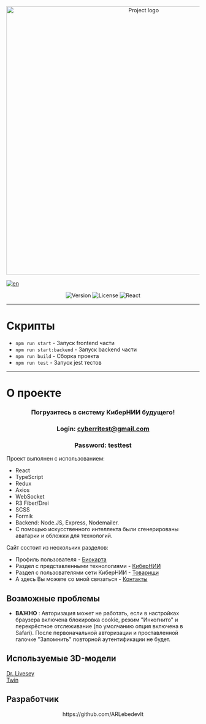 <p align="center">
  <img src="https://i.ibb.co/5KHJxyS/Cyber-RIProject.png" alt="Project logo"  width="700">
</p>

[![en](https://img.shields.io/badge/lang-EN-lightgrey)](https://github.com/ARLebedevIt/CyberRI/blob/master/README.en.md)

<p align="center">
   <img src="https://img.shields.io/badge/version-v1.0-blue" alt="Version">
   <img src="https://img.shields.io/badge/%20license-MIT-green" alt="License">
   <img src="https://img.shields.io/badge/React-grey" alt="React">
</p>

----

# Скрипты

- `npm run start` - Запуск frontend части
- `npm run start:backend` - Запуск backend части
- `npm run build` - Сборка проекта
- `npm run test` - Запуск jest тестов

----

# О проекте
### <p align='center'>Погрузитесь в систему КиберНИИ будущего!<p/>
### <p align='center'>Login: **cyberritest@gmail.com**<p/>
### <p align='center'>Password: **testtest**<p/>

Проект выполнен с использованием:  
- React 
- TypeScript
- Redux
- Axios
- WebSocket 
- R3 Fiber/Drei
- SCSS 
- Formik
- Backend: Node.JS, Express, Nodemailer.  
- С помощью искусственного интеллекта были сгенерированы аватарки и обложки для технологий.

Сайт состоит из нескольких разделов:
- Профиль пользователя - [Биокарта](/src/components/Profile/ProfileContainer.tsx)
- Раздел с представленными технологиями - [КиберНИИ](/src/components/CyberRI/CyberRIContainer.tsx)
- Раздел с пользователями сети КиберНИИ - [Товарищи](/src/components/Users/UsersContainer.tsx)
- А здесь Вы можете со мной связаться - [Контакты](/src/components/Mail/Mail.tsx)
## Возможные проблемы
- **ВАЖНО** : Авторизация может не работать, если в настройках браузера включена блокировка cookie, режим "Инкогнито" и перекрёстное отслеживание (по умолчанию опция включена в Safari). После первоначальной авторизации и проставленной галочке "Запомнить" повторной аутентификации не будет.

## Используемые 3D-модели
<a href="https://sketchfab.com/3d-models/doctor-livesey-rigged-model-for-blender-for-free-fa76afc5ac29428f98e1f4d8cbb34610">Dr. Livesey</a>  
<a href="https://sketchfab.com/3d-models/the-twins-atomic-heart-5f3672744aff40199d7188947655f5a3">Twin</a>

## Разработчик
<p align='center'>https://github.com/ARLebedevIt</p>
